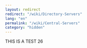 ```yaml
---
layout: redirect
redirect: "/wiki/Directory-Servers"
lang: "en"
permalink: "/wiki/Central-Servers"
category: "hidden"
---
```

THIS IS A TEST 26
